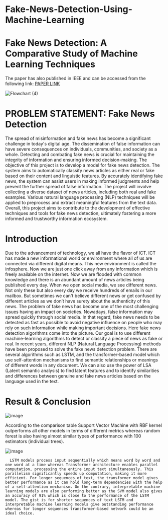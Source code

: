 # Fake-News-Detection-Using-Machine-Learning
# Fake News Detection: A Comparative Study of Machine Learning Techniques
The paper has also published in IEEE and can be accessed from the following link:
[PAPER LINK](https://ieeexplore.ieee.org/document/10450148)

![Flowchart (4)](https://github.com/user-attachments/assets/3022a7af-971e-4a95-a409-008416067847)


# PROBLEM STATEMENT: Fake News Detection
The spread of misinformation and fake news has become a significant challenge in today's digital age. The dissemination of false information can have severe consequences on individuals, communities, and society as a whole. Detecting and combating fake news is crucial for maintaining the integrity of information and ensuring informed decision-making. The objective of this project is to develop a model for fake news detection. The system aims to automatically classify news articles as either real or fake based on their content and linguistic features. By accurately identifying fake news, the system can assist users in making informed judgments and help prevent the further spread of false information. The project will involve collecting a diverse dataset of news articles, including both real and fake examples. Various natural language processing (NLP) techniques will be applied to preprocess and extract meaningful features from the text data. Overall, this project aims to contribute to the development of effective techniques and tools for fake news detection, ultimately fostering a more informed and trustworthy information ecosystem.

# Introduction
Due to the advancement of technology, we all have the flavor of ICT. ICT has made a new informational world or environment where all of us are connected via different digital means. This new environment is called the infosphere. Now we are just one click away from any information which is freely available on the internet. Now we are flooded with common knowledge and there is an abundant amount of news articles being published every day. When we open social media, we see different news. Not only these but also every day we receive hundreds of emails in our mailbox. But sometimes we can't believe different news or get confused by different articles as we don’t have surety about the authenticity of this news. The problem of fake news has become one of the most challenging issues having an impact on societies. Nowadays, false information may spread quickly through social media. In that regard, fake news needs to be detected as fast as possible to avoid negative influence on people who may rely on such information while making important decisions. Here fake news detection algorithms come into the picture. Our goal is to use different machine-learning algorithms to detect or classify a piece of news as fake or real. In recent years, different NLP (Natural Language Processing) methods have been proposed to solve the fake news detection problem. There are several algorithms such as LSTM, and the transformer-based model which use self-attention mechanisms to find semantic relationships or meanings of different words in any document. We can also use the power of LSA (Latent semantic analysis) to find latent features and to identify similarities and differences between genuine and fake news articles based on the language used in the text.

# Result & Conclusion
![image](https://github.com/user-attachments/assets/eab5569a-a7c3-4083-85d6-bed74835cc81)

According to the comparison table Support Vector Machine with RBF kernel outperforms all other models in terms of different metrics whereas random forest is also having almost similar types of performance with 100 estimators (individual trees). 

![image](https://github.com/user-attachments/assets/a7f04e90-29db-4323-9f63-1c137b34881c)

      LSTM models process input sequentially which means word by word and one word at a time whereas Transformer architecture enables parallel computation, processing the entire input text simultaneously. This parallelism significantly speeds up computation, making it more efficient. For longer sequences of text, the transformer model gives better performance as it can hold long-term dependencies with the help of a self-attention mechanism. On the contrary, interpretable machine learning models are also performing better as the SVM model also gives an accuracy of 91% which is close to the performance of the LSTM model. The gist is for shorter sequences of text LSTM and interpretable machine learning models give outstanding performance whereas for longer sequences transformer-based network could be an ideal choice.




